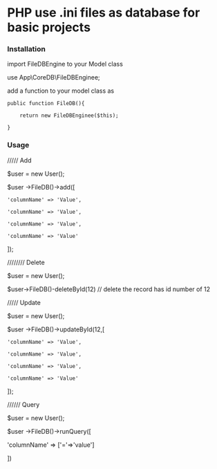 <h1>PHP use .ini files as database for basic projects</h1>

<h3>Installation</h3>

import FileDBEngine to your Model class

use App\CoreDB\FileDBEnginee;

add a function to your model class as

    public function FileDB(){
    
        return new FileDBEnginee($this);
        
    }

<h3>Usage</h3>

///// Add

$user = new User();

$user ->FileDB()->add([

    'columnName' => 'Value',
    
    'columnName' => 'Value',
    
    'columnName' => 'Value',
    
    'columnName' => 'Value'
    
]);


//////// Delete

$user = new User();

$user->FileDB()-deleteById(12) // delete the record has id number of 12


///// Update

$user = new User();

$user ->FileDB()->updateById(12,[

    'columnName' => 'Value',
    
    'columnName' => 'Value',
    
    'columnName' => 'Value',
    
    'columnName' => 'Value'
    
]);

////// Query

$user = new User();

$user ->FileDB()->runQuery([

'columnName' => ['='=>'value']

])
